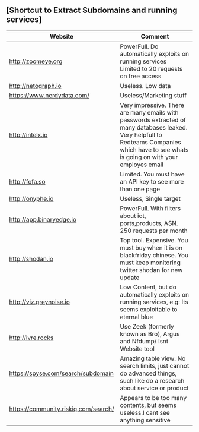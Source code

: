 [Shortcut to Extract Subdomains and running services]
---
| Website | Comment |
|--- | --- |
http://zoomeye.org | PowerFull. Do automatically exploits on running services<br> Limited to 20 requests on free access
http://netograph.io | Useless. Low data<br>
https://www.nerdydata.com/ | Useless/Marketing stuff<br>
http://intelx.io | Very impressive. There are many emails with passwords extracted of many databases leaked. Very helpfull to Redteams Companies which have to see whats is going on with your employes email<br>
http://fofa.so | Limited. You must have an API key to see more than one page<br>
http://onyphe.io | Useless, Single target<br>
http://app.binaryedge.io | PowerFull. With filters about iot, ports,products, ASN. 250 requests per month<br>
http://shodan.io | Top tool. Expensive. You must buy when it is on blackfriday chinese. You must keep monitoring twitter shodan for new update<br>
http://viz.greynoise.io | Low Content, but do automatically exploits on running services, e.g: Its seems exploitable to eternal blue<br>
http://ivre.rocks | Use  Zeek (formerly known as Bro), Argus and Nfdump/ Isnt Website tool<br>
https://spyse.com/search/subdomain | Amazing table view. No search limits, just cannot do advanced things, such like do a research about service or product<br>
https://community.riskiq.com/search/ | Appears to be too many contents, but seems useless.I cant see anything sensitive<br>


